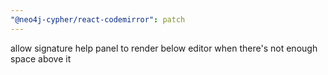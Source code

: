 ```yaml
---
"@neo4j-cypher/react-codemirror": patch
---
```


allow signature help panel to render below editor when there's not enough space above it
